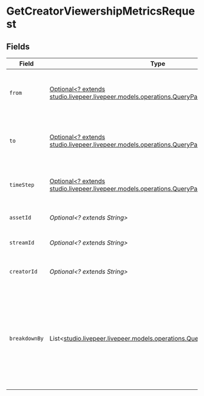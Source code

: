 # GetCreatorViewershipMetricsRequest


## Fields

| Field                                                                                                                              | Type                                                                                                                               | Required                                                                                                                           | Description                                                                                                                        |
| ---------------------------------------------------------------------------------------------------------------------------------- | ---------------------------------------------------------------------------------------------------------------------------------- | ---------------------------------------------------------------------------------------------------------------------------------- | ---------------------------------------------------------------------------------------------------------------------------------- |
| `from`                                                                                                                             | [Optional<? extends studio.livepeer.livepeer.models.operations.QueryParamFrom>](../../models/operations/QueryParamFrom.md)         | :heavy_minus_sign:                                                                                                                 | Start timestamp for the query range (inclusive)                                                                                    |
| `to`                                                                                                                               | [Optional<? extends studio.livepeer.livepeer.models.operations.QueryParamTo>](../../models/operations/QueryParamTo.md)             | :heavy_minus_sign:                                                                                                                 | End timestamp for the query range (exclusive)                                                                                      |
| `timeStep`                                                                                                                         | [Optional<? extends studio.livepeer.livepeer.models.operations.QueryParamTimeStep>](../../models/operations/QueryParamTimeStep.md) | :heavy_minus_sign:                                                                                                                 | The time step to aggregate viewership metrics by                                                                                   |
| `assetId`                                                                                                                          | *Optional<? extends String>*                                                                                                       | :heavy_minus_sign:                                                                                                                 | The asset ID to filter metrics for                                                                                                 |
| `streamId`                                                                                                                         | *Optional<? extends String>*                                                                                                       | :heavy_minus_sign:                                                                                                                 | The stream ID to filter metrics for                                                                                                |
| `creatorId`                                                                                                                        | *Optional<? extends String>*                                                                                                       | :heavy_minus_sign:                                                                                                                 | The creator ID to filter the query results                                                                                         |
| `breakdownBy`                                                                                                                      | List<[studio.livepeer.livepeer.models.operations.QueryParamBreakdownBy](../../models/operations/QueryParamBreakdownBy.md)>         | :heavy_minus_sign:                                                                                                                 | The list of fields to break down the query results. Specify this<br/>query-string multiple times to break down by multiple fields.<br/> |
